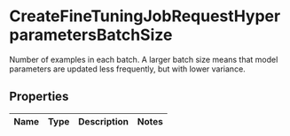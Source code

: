 

# CreateFineTuningJobRequestHyperparametersBatchSize

Number of examples in each batch. A larger batch size means that model parameters are updated less frequently, but with lower variance. 

## Properties

| Name | Type | Description | Notes |
|------------ | ------------- | ------------- | -------------|



